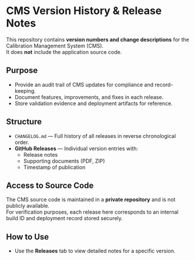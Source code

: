 # CMS Version History & Release Notes

This repository contains **version numbers and change descriptions** for the Calibration Management System (CMS).  
It does **not** include the application source code.

## Purpose
- Provide an audit trail of CMS updates for compliance and record-keeping.
- Document features, improvements, and fixes in each release.
- Store validation evidence and deployment artifacts for reference.

## Structure
- `CHANGELOG.md` — Full history of all releases in reverse chronological order.
- **GitHub Releases** — Individual version entries with:
  - Release notes
  - Supporting documents (PDF, ZIP)
  - Timestamp of publication

## Access to Source Code
The CMS source code is maintained in a **private repository** and is not publicly available.  
For verification purposes, each release here corresponds to an internal build ID and deployment record stored securely.

## How to Use
- Use the **Releases** tab to view detailed notes for a specific version.


